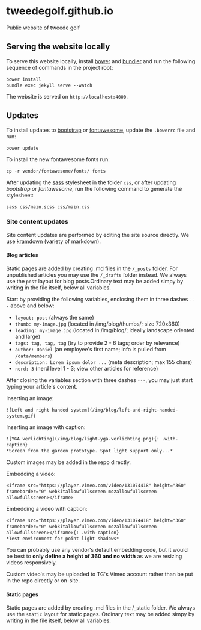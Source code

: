 tweedegolf.github.io
====================

Public website of tweede golf

## Serving the website locally

To serve this website locally, install [bower](http://bower.io/) and [bundler](http://bundler.io/) and run the following sequence of commands in the project root:

    bower install
    bundle exec jekyll serve --watch

The website is served on `http://localhost:4000`.

## Updates

To install updates to [bootstrap](http://getbootstrap.com/) or [fontawesome](http://fortawesome.github.io/Font-Awesome/), update the `.bowerrc` file and run:

    bower update

To install the new fontawesome fonts run:

    cp -r vendor/fontawesome/fonts/ fonts

After updating the [sass](http://sass-lang.com/) stylesheet in the folder `css`, or after updating *bootstrap* or *fontawesome*, run the following command to generate the stylesheet:

    sass css/main.scss css/main.css

### Site content updates

Site content updates are performed by editing the site source directly. We use [kramdown](http://kramdown.gettalong.org/quickref.html) (variety of markdown).

#### Blog articles

Static pages are added by creating .md files in the `/_posts` folder. For unpublished articles you may use the `/_drafts` folder instead. We always use the `post` layout for blog posts.Ordinary text may be added simpy by writing in the file itself, below all variables.

Start by providing the following variables, enclosing them in three dashes `---` above and below:

+ `layout: post` (always the same)
+ `thumb: my-image.jpg` (located in /img/blog/thumbs/; size 720x360)
+ `leadimg: my-image.jpg` (located in /img/blog/; ideally landscape oriented and large)
+ `tags: tag, tag, tag` (try to provide 2 - 6 tags; order by relevance)
+ `author: Daniel` (an employee's first name; info is pulled from `/data/members`)
+ `description: Lorem ipsum dolor ...` (meta description; max 155 chars)
+ `nerd: 3` (nerd level 1 - 3; view other articles for reference)

After closing the variables section with three dashes `---`, you may just start typing your article's content.

Inserting an image:

    ![Left and right handed system](/img/blog/left-and-right-handed-system.gif)

Inserting an image with caption:

    ![YGA verlichting](/img/blog/light-yga-verlichting.png){: .with-caption}
    *Screen from the garden prototype. Spot light support only...*

Custom images may be added in the repo directly.

Embedding a video:

    <iframe src="https://player.vimeo.com/video/131074418" height="360" frameborder="0" webkitallowfullscreen mozallowfullscreen allowfullscreen></iframe>

Embedding a video with caption:

    <iframe src="https://player.vimeo.com/video/131074418" height="360" frameborder="0" webkitallowfullscreen mozallowfullscreen allowfullscreen></iframe>{: .with-caption}
    *Test environment for point light shadows*

You can probably use any vendor's default embedding code, but it would be best to **only define a height of 360 and no width** as we are resizing videos responsively.

Custom video's may be uploaded to TG's Vimeo account rather than be put in the repo directly or on-site.


#### Static pages

Static pages are added by creating .md files in the /_static folder. We always use the `static` layout for static pages.
Ordinary text may be added simpy by writing in the file itself, below all variables.
